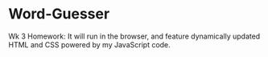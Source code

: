 # Word-Guesser
Wk 3 Homework:  It will run in the browser, and feature dynamically updated HTML and CSS powered by my JavaScript code.
